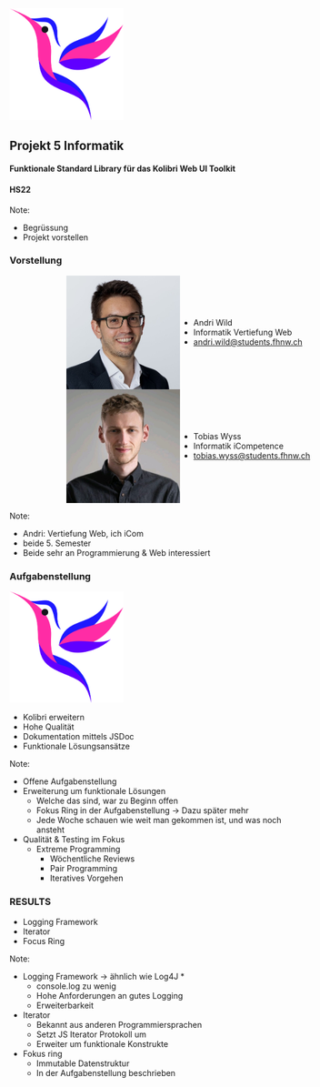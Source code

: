 <img src="slides/assets/kolibri-logo.png" width="200"/>

## Projekt 5 Informatik
#### Funktionale Standard Library für das Kolibri Web UI Toolkit
#### HS22

Note:
* Begrüssung
* Projekt vorstellen




### Vorstellung
<div style="display: flex; justify-content: left; align-items: center; margin-left: 100px;">
  <img src="slides/assets/profile-images/andri-wild.jpg" alt="drawing" width="200"/>
  <ul>
    <li> Andri Wild </li>
    <li> Informatik Vertiefung Web </li>
    <li> <a href="mailto:andri.wild@students.fhnw.ch">andri.wild@students.fhnw.ch</a> </li>
  </ul>
</div>
<div style="display: flex; justify-content: left; align-items: center; margin-left: 100px;">
  <img src="slides/assets/profile-images/tobias-wyss.jpg" alt="drawing" width="200"/>
  <ul>
    <li> Tobias Wyss </li>
    <li> Informatik iCompetence </li>
    <li> <a href="mailto:tobias.wyss@students.fhnw.ch">tobias.wyss@students.fhnw.ch</a> </li>
  </ul>
</div>

Note:
* Andri: Vertiefung Web, ich iCom
* beide 5. Semester
* Beide sehr an Programmierung & Web interessiert




### Aufgabenstellung
<img src="slides/assets/kolibri-logo.png" width="200"/>

- Kolibri erweitern                       <!-- .elements class="fragment" data-fragment-index="1" --> 
- Hohe Qualität                           <!-- .elements class="fragment" data-fragment-index="2" -->
- Dokumentation mittels JSDoc             <!-- .elements class="fragment" data-fragment-index="3" -->
- Funktionale Lösungsansätze              <!-- .elements class="fragment" data-fragment-index="4" -->

Note:
* Offene Aufgabenstellung
* Erweiterung um funktionale Lösungen
  * Welche das sind, war zu Beginn offen
  * Fokus Ring in der Aufgabenstellung -> Dazu später mehr
  * Jede Woche schauen wie weit man gekommen ist, und was noch ansteht
* Qualität & Testing im Fokus
  * Extreme Programming
    * Wöchentliche Reviews
    * Pair Programming
    * Iteratives Vorgehen




### RESULTS
* Logging Framework                <!-- .elements class="fragment" data-fragment-index="1" -->
* Iterator                         <!-- .elements class="fragment" data-fragment-index="2" -->
* Focus Ring                       <!-- .elements class="fragment" data-fragment-index="3" -->

Note:
* Logging Framework -> ähnlich wie Log4J
  *  
  * console.log zu wenig
  * Hohe Anforderungen an gutes Logging
  * Erweiterbarkeit
* Iterator
  * Bekannt aus anderen Programmiersprachen
  * Setzt JS Iterator Protokoll um
  * Erweiter um funktionale Konstrukte
* Fokus ring
  * Immutable Datenstruktur
  * In der Aufgabenstellung beschrieben
